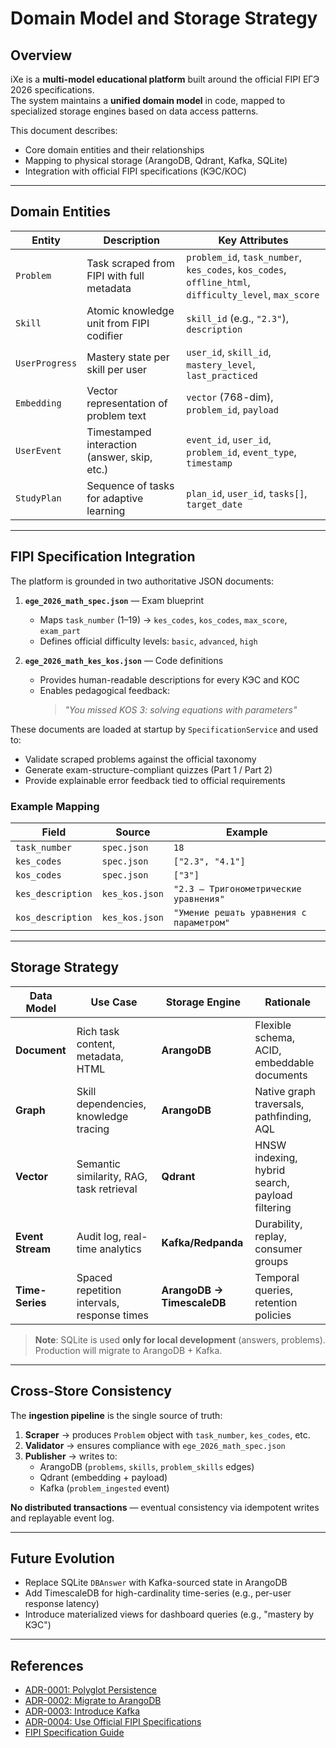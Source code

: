 # Domain Model and Storage Strategy

## Overview

iXe is a **multi-model educational platform** built around the official FIPI ЕГЭ 2026 specifications.  
The system maintains a **unified domain model** in code, mapped to specialized storage engines based on data access patterns.

This document describes:
- Core domain entities and their relationships
- Mapping to physical storage (ArangoDB, Qdrant, Kafka, SQLite)
- Integration with official FIPI specifications (КЭС/КОС)

---

## Domain Entities

| Entity | Description | Key Attributes |
|--------|-------------|----------------|
| `Problem` | Task scraped from FIPI with full metadata | `problem_id`, `task_number`, `kes_codes`, `kos_codes`, `offline_html`, `difficulty_level`, `max_score` |
| `Skill` | Atomic knowledge unit from FIPI codifier | `skill_id` (e.g., `"2.3"`), `description` |
| `UserProgress` | Mastery state per skill per user | `user_id`, `skill_id`, `mastery_level`, `last_practiced` |
| `Embedding` | Vector representation of problem text | `vector` (768-dim), `problem_id`, `payload` |
| `UserEvent` | Timestamped interaction (answer, skip, etc.) | `event_id`, `user_id`, `problem_id`, `event_type`, `timestamp` |
| `StudyPlan` | Sequence of tasks for adaptive learning | `plan_id`, `user_id`, `tasks[]`, `target_date` |

---

## FIPI Specification Integration

The platform is grounded in two authoritative JSON documents:

1. **`ege_2026_math_spec.json`** — Exam blueprint  
   - Maps `task_number` (1–19) → `kes_codes`, `kos_codes`, `max_score`, `exam_part`
   - Defines official difficulty levels: `basic`, `advanced`, `high`

2. **`ege_2026_math_kes_kos.json`** — Code definitions  
   - Provides human-readable descriptions for every КЭС and КОС  
   - Enables pedagogical feedback:  
     > _"You missed KOS 3: solving equations with parameters"_

These documents are loaded at startup by `SpecificationService` and used to:
- Validate scraped problems against the official taxonomy
- Generate exam-structure-compliant quizzes (Part 1 / Part 2)
- Provide explainable error feedback tied to official requirements

### Example Mapping

| Field | Source | Example |
|------|--------|---------|
| `task_number` | `spec.json` | `18` |
| `kes_codes` | `spec.json` | `["2.3", "4.1"]` |
| `kos_codes` | `spec.json` | `["3"]` |
| `kes_description` | `kes_kos.json` | `"2.3 — Тригонометрические уравнения"` |
| `kos_description` | `kes_kos.json` | `"Умение решать уравнения с параметром"` |

---

## Storage Strategy

| Data Model | Use Case | Storage Engine | Rationale |
|-----------|----------|----------------|----------|
| **Document** | Rich task content, metadata, HTML | **ArangoDB** | Flexible schema, ACID, embeddable documents |
| **Graph** | Skill dependencies, knowledge tracing | **ArangoDB** | Native graph traversals, pathfinding, AQL |
| **Vector** | Semantic similarity, RAG, task retrieval | **Qdrant** | HNSW indexing, hybrid search, payload filtering |
| **Event Stream** | Audit log, real-time analytics | **Kafka/Redpanda** | Durability, replay, consumer groups |
| **Time-Series** | Spaced repetition intervals, response times | **ArangoDB → TimescaleDB** | Temporal queries, retention policies |

> **Note**: SQLite is used **only for local development** (answers, problems). Production will migrate to ArangoDB + Kafka.

---

## Cross-Store Consistency

The **ingestion pipeline** is the single source of truth:

1. **Scraper** → produces `Problem` object with `task_number`, `kes_codes`, etc.
2. **Validator** → ensures compliance with `ege_2026_math_spec.json`
3. **Publisher** → writes to:
   - ArangoDB (`problems`, `skills`, `problem_skills` edges)
   - Qdrant (embedding + payload)
   - Kafka (`problem_ingested` event)

**No distributed transactions** — eventual consistency via idempotent writes and replayable event log.

---

## Future Evolution

- Replace SQLite `DBAnswer` with Kafka-sourced state in ArangoDB
- Add TimescaleDB for high-cardinality time-series (e.g., per-user response latency)
- Introduce materialized views for dashboard queries (e.g., "mastery by КЭС")

---

## References

- [ADR-0001: Polyglot Persistence](../adr/0001-use-polyglot-persistence.md)
- [ADR-0002: Migrate to ArangoDB](../adr/0002-migrate-to-arangodb.md)
- [ADR-0003: Introduce Kafka](../adr/0003-introduce-kafka-for-event-streaming.md)
- [ADR-0004: Use Official FIPI Specifications](../adr/0004-use-official-fipi-specifications.md)
- [FIPI Specification Guide](../data/fipi-spec-integration.md)
